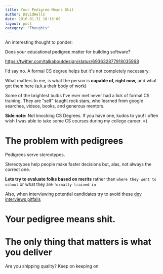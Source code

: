 ```yaml
---
title: Your Pedigree Means Shit
author: DavidWells
date: 2016-01-31 16:16:09
layout: post
category: "Thoughts"
---
```


An interesting thought to ponder:

Does your educational pedigree matter for building software?

https://twitter.com/talkaboutdesign/status/693632877918035968

I'd say no. A formal CS degree helps but it's not completely necessary.

What matters to me, is what the person is **capable of, right now,** and what got them here (a.k.a their body of work)

Some of the brightest bulbs I've ever met never had a lick of formal CS training. They are "self" taught rock stars, who learned from google searches, videos, books, and generous mentors.

**Side note:** Not knocking CS Degrees. If you have one, kudos to you! I often wish I was able to take some CS courses during my college career. =)

# The problem with pedigrees

Pedigrees serve stereotypes.

Stereotypes help people make faster decisions but, alas, not always the correct one.

**Lets try to evaluate folks based on merits** rather than `where they went to school` or what they are `formally trained in`

Also, when interviewing potential candidates try to avoid these [dev interviews pitfalls](http://zachholman.com/posts/startup-interviewing-is-fucked/)

# Your pedigree means shit.

# The only thing that matters is what you deliver

Are you shipping quality? Keep on keeping on
